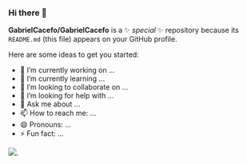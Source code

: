 ### Hi there 👋

**GabrielCacefo/GabrielCacefo** is a ✨ _special_ ✨ repository because its `README.md` (this file) appears on your GitHub profile.

Here are some ideas to get you started:

- 🔭 I’m currently working on ...
- 🌱 I’m currently learning ...
- 👯 I’m looking to collaborate on ...
- 🤔 I’m looking for help with ...
- 💬 Ask me about ...
- 📫 How to reach me: ...
- 😄 Pronouns: ...
- ⚡ Fun fact: ...

![]([https://i.pinimg.com/originals/27/41/21/2741217d35da0415609625df5b36237e.gif](https://i.gifer.com/P2W7.gif)).
